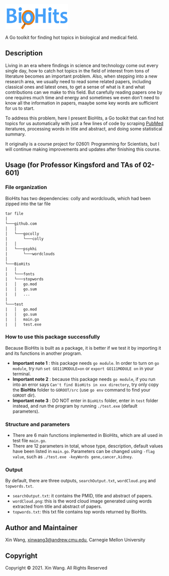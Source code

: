<div  align="left">   

<img src="https://github.com/Wangxin555/BioHits/blob/dev/Logo.png" height="80" width="200" alt = "BioHits logo"/>

</div>

A Go toolkit for finding hot topics in biological and medical field.

## Description
Living in an era where findings in science and technology come out every single day, how to catch hot topics in the field of interest from tons of literature becomes an important problem. Also, when stepping into a new research area, we usually need to read some related papers, including classical ones and latest ones, to get a sense of what is it and what contributions can we make to this field. But carefully reading papers one by one requires much time and energy and sometimes we even don't need to know all the information in papers, maaybe some key words are sufficient for us to start.

To address this problem, here I present BioHits, a Go toolkit that can find hot topics for us automatically with just a few lines of code by scraping [PubMed](https://pubmed.ncbi.nlm.nih.gov/) iteratures, processing words in title and abstract, and doing some statistical summary.

It originally is a course project for 02601: Programming for Scientists, but I will continue making improvements and updates after finishing this course.


## Usage (for Professor Kingsford and TAs of 02-601)
### File organization
   
BioHits has two dependencies: colly and wordclouds, which had been zipped into the tar file

```
tar file
|
└───github.com
│   │
│   └───gocolly
|       └───colly
│   │
│   └───psykhi
|       └───wordclouds
│   
└───BioHits
|   |
|   └───fonts
|   └───stopwords
|   │   go.mod
|   │   go.sum
|   |   ...
|
└───test
|   │   go.mod
|   │   go.sum
|   │   main.go
|   │   test.exe
```
### How to use this package successfully
   
Because BioHits is built as a package, it is better if we test it by importing it and its functions in another program.
  * **Important note 1** : this package needs `go module`. In order to turn on `go module`, try run `set GO111MODULE=on` or `export GO111MODULE on` in your terminal.
  * **Important note 2** : because this package needs `go module`, if you run into an error says  `Can't find BioHits in xxx directory`, try only copy the **BioHits** folder to `GOROOT/src` (use `go env` command to find your `GOROOT` dir).
  * **Important note 3** : DO NOT enter in `BioHits` folder, enter in `test` folder instead, and run the program by running `./test.exe` (default parameters).

### Structure and parameters
  * There are 6 main functions implemented in BioHits, which are all used in test file `main.go`.
  * There are 12 parameters in total, whose type, description, default values have been listed in `main.go`. Parameters can be changed using `-flag value`, such as 
  `./test.exe -keyWords gene,cancer,kidney`.

### Output
   
   By default, there are three outputs, `searchOutput.txt`, `wordCloud.png` and  `topwords.txt`.
  * `searchOutput.txt`: it contains the PMID, title and abstract of papers.
  * `wordCloud.png`: this is the word cloud image generated using words extracted from title and abstract of papers.
  * `topwords.txt`: this txt file contains top words returned by BioHits.
   

## Author and Maintainer
Xin Wang, xinwang3@andrew.cmu.edu, Carnegie Mellon University

## Copyright
Copyright © 2021. Xin Wang. All Rights Reserved<br/>
